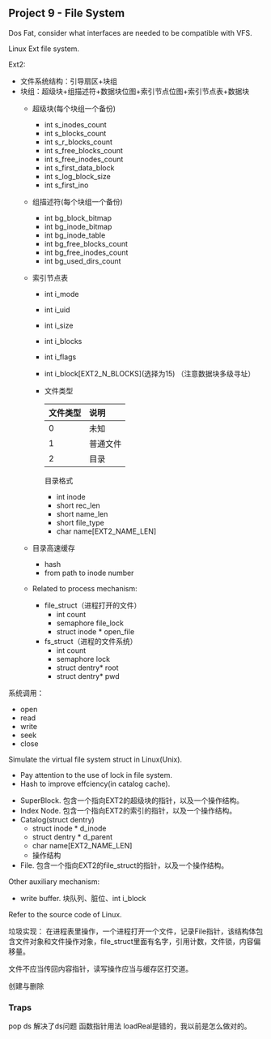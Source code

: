 ## Project 9 - File System

Dos Fat, consider what interfaces are needed to be compatible with VFS.

Linux Ext file system.

Ext2:

+ 文件系统结构：引导扇区+块组
+ 块组：超级块+组描述符+数据块位图+索引节点位图+索引节点表+数据块
    * 超级块(每个块组一个备份)
        - int s_inodes_count
        - int s_blocks_count
        - int s_r_blocks_count
        - int s_free_blocks_count
        - int s_free_inodes_count
        - int s_first_data_block
        - int s_log_block_size
        - int s_first_ino
    * 组描述符(每个块组一个备份)
        - int bg_block_bitmap
        - int bg_inode_bitmap
        - int bg_inode_table
        - int bg_free_blocks_count
        - int bg_free_inodes_count
        - int bg_used_dirs_count
    * 索引节点表
        - int i_mode
        - int i_uid
        - int i_size
        - int i_blocks
        - int i_flags
        - int i_block\[EXT2_N_BLOCKS\](选择为15)
            （注意数据块多级寻址）
        - 文件类型
        

          |文件类型|说明|
          |:---- |:---- |
          |0|未知|
          |1|普通文件|
          |2|目录|

          目录格式

          + int inode
          + short rec_len
          + short name_len
          + short file_type
          + char name[EXT2_NAME_LEN]

    * 目录高速缓存
        + hash
        + from path to inode number
    * Related to process mechanism:
        + file_struct（进程打开的文件）
            * int count
            * semaphore file_lock
            * struct inode * open_file
        + fs_struct（进程的文件系统）
            * int count
            * semaphore lock
            * struct dentry* root
            * struct dentry* pwd

系统调用：

+ open
+ read
+ write
+ seek
+ close

Simulate the virtual file system struct in Linux(Unix).

+ Pay attention to the use of lock in file system.
+ Hash to improve effciency(in catalog cache).

- SuperBlock.
    包含一个指向EXT2的超级块的指针，以及一个操作结构。  
- Index Node.
    包含一个指向EXT2的索引的指针，以及一个操作结构。 
- Catalog(struct dentry)
    + struct inode * d_inode
    + struct dentry * d_parent
    + char name[EXT2_NAME_LEN]
    + 操作结构
- File.
    包含一个指向EXT2的file_struct的指针，以及一个操作结构。 
    


Other auxiliary mechanism:
+ write buffer.
    块队列、脏位、int i_block

Refer to the source code of Linux.


垃圾实现：
在进程表里操作，一个进程打开一个文件，记录File指针，该结构体包含文件对象和文件操作对象，file_struct里面有名字，引用计数，文件锁，内容偏移量。

文件不应当传回内容指针，读写操作应当与缓存区打交道。

创建与删除


### Traps 
pop ds
解决了ds问题
函数指针用法
loadReal是错的，我以前是怎么做对的。